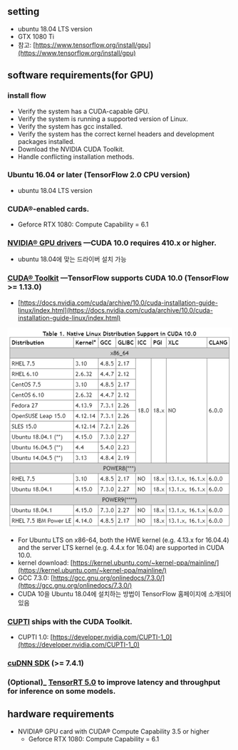 ## setting

- ubuntu 18.04 LTS version
- GTX 1080 Ti
- 참고: [https://www.tensorflow.org/install/gpu](https://www.tensorflow.org/install/gpu)

## software requirements(for GPU)
### install flow
-   Verify the system has a CUDA-capable GPU.
-   Verify the system is running a supported version of Linux.
-   Verify the system has gcc installed.
-   Verify the system has the correct kernel headers and development packages installed.
-   Download the NVIDIA CUDA Toolkit.
-   Handle conflicting installation methods.


### Ubuntu 16.04 or later (TensorFlow 2.0 CPU version)
* ubuntu 18.04 LTS version

### CUDA®-enabled cards.
* Geforce RTX 1080: Compute Capability = 6.1

### [NVIDIA® GPU drivers](https://www.nvidia.com/drivers)  —CUDA 10.0 requires 410.x or higher.
* ubuntu 18.04에 맞는 드라이버 설치 가능

### [CUDA® Toolkit](https://developer.nvidia.com/cuda-toolkit-archive)  —TensorFlow supports CUDA 10.0 (TensorFlow >= 1.13.0)

* [https://docs.nvidia.com/cuda/archive/10.0/cuda-installation-guide-linux/index.html](https://docs.nvidia.com/cuda/archive/10.0/cuda-installation-guide-linux/index.html)

 ![](https://github.com/an-seunghwan/an-seunghwan.github.io/blob/master/assets/img/ubuntu1.PNG?raw=true)

* For Ubuntu LTS on x86-64, both the HWE kernel (e.g. 4.13.x for 16.04.4) and the server LTS kernel (e.g. 4.4.x for 16.04) are supported in CUDA 10.0.
* kernel download: [https://kernel.ubuntu.com/~kernel-ppa/mainline/](https://kernel.ubuntu.com/~kernel-ppa/mainline/)
* GCC 7.3.0: [https://gcc.gnu.org/onlinedocs/7.3.0/](https://gcc.gnu.org/onlinedocs/7.3.0/)
* CUDA 10을 Ubuntu 18.04에 설치하는 방법이 TensorFlow 홈페이지에 소개되어 있음

### [CUPTI](http://docs.nvidia.com/cuda/cupti/)  ships with the CUDA Toolkit.
* CUPTI 1.0: [https://developer.nvidia.com/CUPTI-1_0](https://developer.nvidia.com/CUPTI-1_0)

### [cuDNN SDK](https://developer.nvidia.com/cudnn)  (>= 7.4.1)

### (Optional)_  [TensorRT 5.0](https://docs.nvidia.com/deeplearning/sdk/tensorrt-install-guide/index.html)  to improve latency and throughput for inference on some models.

## hardware requirements

- NVIDIA® GPU card with CUDA® Compute Capability 3.5 or higher
	* Geforce RTX 1080: Compute Capability = 6.1




<!--stackedit_data:
eyJoaXN0b3J5IjpbLTEyMTM1ODc5MTUsLTE4MjcwMDkzNjAsLT
IwODQ4MTk0OTMsNDk5MjIwNDY1LC0zMDI0MDQ4OCwyMTM2MTMy
Mjc2LDE0NjcyODQzMCwtODQxNTk4MjEwLC0zOTE3MTM2NV19
-->